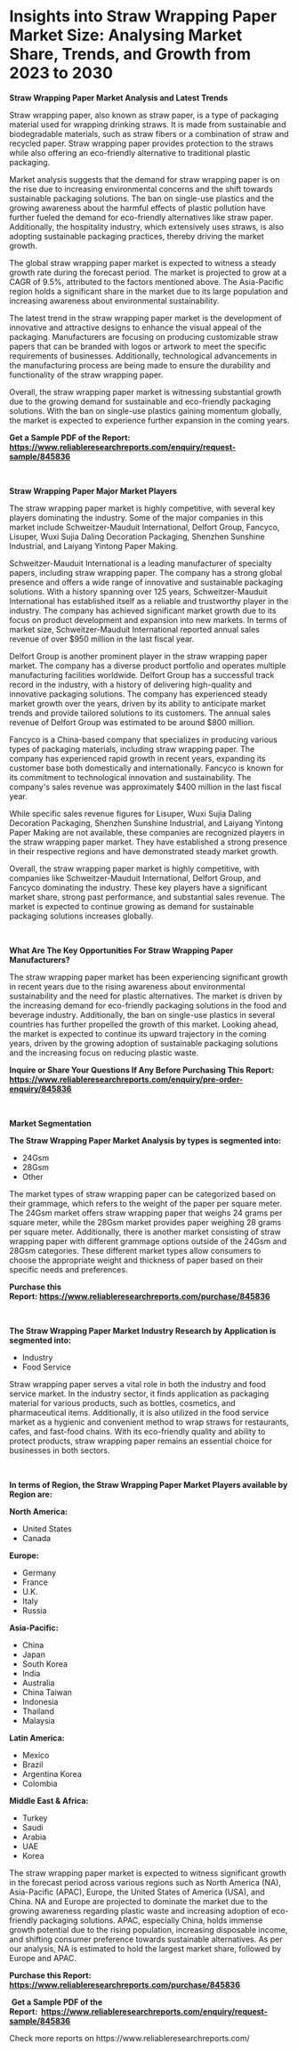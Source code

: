 <p><h1>Insights into Straw Wrapping Paper Market Size: Analysing Market Share, Trends, and Growth from 2023 to 2030</h1></p><p><strong>Straw Wrapping Paper Market Analysis and Latest Trends</strong></p>
<p><p>Straw wrapping paper, also known as straw paper, is a type of packaging material used for wrapping drinking straws. It is made from sustainable and biodegradable materials, such as straw fibers or a combination of straw and recycled paper. Straw wrapping paper provides protection to the straws while also offering an eco-friendly alternative to traditional plastic packaging.</p><p>Market analysis suggests that the demand for straw wrapping paper is on the rise due to increasing environmental concerns and the shift towards sustainable packaging solutions. The ban on single-use plastics and the growing awareness about the harmful effects of plastic pollution have further fueled the demand for eco-friendly alternatives like straw paper. Additionally, the hospitality industry, which extensively uses straws, is also adopting sustainable packaging practices, thereby driving the market growth.</p><p>The global straw wrapping paper market is expected to witness a steady growth rate during the forecast period. The market is projected to grow at a CAGR of 9.5%, attributed to the factors mentioned above. The Asia-Pacific region holds a significant share in the market due to its large population and increasing awareness about environmental sustainability.</p><p>The latest trend in the straw wrapping paper market is the development of innovative and attractive designs to enhance the visual appeal of the packaging. Manufacturers are focusing on producing customizable straw papers that can be branded with logos or artwork to meet the specific requirements of businesses. Additionally, technological advancements in the manufacturing process are being made to ensure the durability and functionality of the straw wrapping paper.</p><p>Overall, the straw wrapping paper market is witnessing substantial growth due to the growing demand for sustainable and eco-friendly packaging solutions. With the ban on single-use plastics gaining momentum globally, the market is expected to experience further expansion in the coming years.</p></p>
<p><strong>Get a Sample PDF of the Report:&nbsp; <a href="https://www.reliableresearchreports.com/enquiry/request-sample/845836">https://www.reliableresearchreports.com/enquiry/request-sample/845836</a></strong></p>
<p>&nbsp;</p>
<p><strong>Straw Wrapping Paper Major Market Players</strong></p>
<p><p>The straw wrapping paper market is highly competitive, with several key players dominating the industry. Some of the major companies in this market include Schweitzer-Mauduit International, Delfort Group, Fancyco, Lisuper, Wuxi Sujia Daling Decoration Packaging, Shenzhen Sunshine Industrial, and Laiyang Yintong Paper Making. </p><p>Schweitzer-Mauduit International is a leading manufacturer of specialty papers, including straw wrapping paper. The company has a strong global presence and offers a wide range of innovative and sustainable packaging solutions. With a history spanning over 125 years, Schweitzer-Mauduit International has established itself as a reliable and trustworthy player in the industry. The company has achieved significant market growth due to its focus on product development and expansion into new markets. In terms of market size, Schweitzer-Mauduit International reported annual sales revenue of over $950 million in the last fiscal year.</p><p>Delfort Group is another prominent player in the straw wrapping paper market. The company has a diverse product portfolio and operates multiple manufacturing facilities worldwide. Delfort Group has a successful track record in the industry, with a history of delivering high-quality and innovative packaging solutions. The company has experienced steady market growth over the years, driven by its ability to anticipate market trends and provide tailored solutions to its customers. The annual sales revenue of Delfort Group was estimated to be around $800 million.</p><p>Fancyco is a China-based company that specializes in producing various types of packaging materials, including straw wrapping paper. The company has experienced rapid growth in recent years, expanding its customer base both domestically and internationally. Fancyco is known for its commitment to technological innovation and sustainability. The company's sales revenue was approximately $400 million in the last fiscal year.</p><p>While specific sales revenue figures for Lisuper, Wuxi Sujia Daling Decoration Packaging, Shenzhen Sunshine Industrial, and Laiyang Yintong Paper Making are not available, these companies are recognized players in the straw wrapping paper market. They have established a strong presence in their respective regions and have demonstrated steady market growth.</p><p>Overall, the straw wrapping paper market is highly competitive, with companies like Schweitzer-Mauduit International, Delfort Group, and Fancyco dominating the industry. These key players have a significant market share, strong past performance, and substantial sales revenue. The market is expected to continue growing as demand for sustainable packaging solutions increases globally.</p></p>
<p>&nbsp;</p>
<p><strong>What Are The Key Opportunities For Straw Wrapping Paper Manufacturers?</strong></p>
<p><p>The straw wrapping paper market has been experiencing significant growth in recent years due to the rising awareness about environmental sustainability and the need for plastic alternatives. The market is driven by the increasing demand for eco-friendly packaging solutions in the food and beverage industry. Additionally, the ban on single-use plastics in several countries has further propelled the growth of this market. Looking ahead, the market is expected to continue its upward trajectory in the coming years, driven by the growing adoption of sustainable packaging solutions and the increasing focus on reducing plastic waste.</p></p>
<p><strong>Inquire or Share Your Questions If Any Before Purchasing This Report: <a href="https://www.reliableresearchreports.com/enquiry/pre-order-enquiry/845836">https://www.reliableresearchreports.com/enquiry/pre-order-enquiry/845836</a></strong></p>
<p>&nbsp;</p>
<p><strong>Market Segmentation</strong></p>
<p><strong>The Straw Wrapping Paper Market Analysis by types is segmented into:</strong></p>
<p><ul><li>24Gsm</li><li>28Gsm</li><li>Other</li></ul></p>
<p><p>The market types of straw wrapping paper can be categorized based on their grammage, which refers to the weight of the paper per square meter. The 24Gsm market offers straw wrapping paper that weighs 24 grams per square meter, while the 28Gsm market provides paper weighing 28 grams per square meter. Additionally, there is another market consisting of straw wrapping paper with different grammage options outside of the 24Gsm and 28Gsm categories. These different market types allow consumers to choose the appropriate weight and thickness of paper based on their specific needs and preferences.</p></p>
<p><strong>Purchase this Report:&nbsp;<a href="https://www.reliableresearchreports.com/purchase/845836">https://www.reliableresearchreports.com/purchase/845836</a></strong></p>
<p>&nbsp;</p>
<p><strong>The Straw Wrapping Paper Market Industry Research by Application is segmented into:</strong></p>
<p><ul><li>Industry</li><li>Food Service</li></ul></p>
<p><p>Straw wrapping paper serves a vital role in both the industry and food service market. In the industry sector, it finds application as packaging material for various products, such as bottles, cosmetics, and pharmaceutical items. Additionally, it is also utilized in the food service market as a hygienic and convenient method to wrap straws for restaurants, cafes, and fast-food chains. With its eco-friendly quality and ability to protect products, straw wrapping paper remains an essential choice for businesses in both sectors.</p></p>
<p>&nbsp;</p>
<p><strong>In terms of Region, the Straw Wrapping Paper Market Players available by Region are:</strong></p>
<p>
    <p> <strong> North America: </strong>
        <ul>
            <li>United States</li>
            <li>Canada</li>
        </ul>
        </p> 
    <p> <strong> Europe: </strong>
        <ul>
            <li>Germany</li>
            <li>France</li>
            <li>U.K.</li>
            <li>Italy</li>
            <li>Russia</li>
        </ul>
        </p> 
    <p> <strong> Asia-Pacific: </strong>
        <ul>
            <li>China</li>
            <li>Japan</li>
            <li>South Korea</li>
            <li>India</li>
            <li>Australia</li>
            <li>China Taiwan</li>
            <li>Indonesia</li>
            <li>Thailand</li>
            <li>Malaysia</li>
        </ul>
        </p> 
    <p> <strong> Latin America: </strong>
        <ul>
            <li>Mexico</li>
            <li>Brazil</li>
            <li>Argentina Korea</li>
            <li>Colombia</li>
        </ul>
        </p> 
    <p> <strong> Middle East & Africa: </strong>
        <ul>
            <li>Turkey</li>
            <li>Saudi</li>
            <li>Arabia</li>
            <li>UAE</li>
            <li>Korea</li>
        </ul>
    </p>
    </p>
<p><p>The straw wrapping paper market is expected to witness significant growth in the forecast period across various regions such as North America (NA), Asia-Pacific (APAC), Europe, the United States of America (USA), and China. NA and Europe are projected to dominate the market due to the growing awareness regarding plastic waste and increasing adoption of eco-friendly packaging solutions. APAC, especially China, holds immense growth potential due to the rising population, increasing disposable income, and shifting consumer preference towards sustainable alternatives. As per our analysis, NA is estimated to hold the largest market share, followed by Europe and APAC.</p></p>
<p><strong>Purchase this Report: <a href="https://www.reliableresearchreports.com/purchase/845836">https://www.reliableresearchreports.com/purchase/845836</a></strong></p>
<p>&nbsp;<strong>Get a Sample PDF of the Report:&nbsp;&nbsp;<a href="https://www.reliableresearchreports.com/enquiry/request-sample/845836">https://www.reliableresearchreports.com/enquiry/request-sample/845836</a></strong></p>
<p><strong></strong></p>
<p>Check more reports on https://www.reliableresearchreports.com/</p>